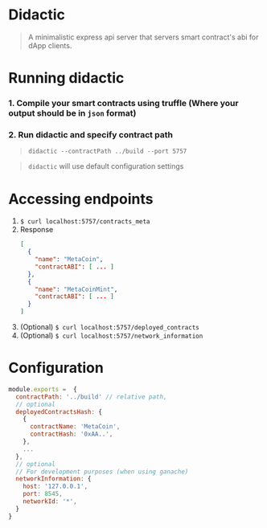 # Didactic

> A minimalistic express api server that servers smart contract's abi for dApp clients.

# Running didactic

### 1. Compile your smart contracts using truffle (Where your output should be in `json` format)

### 2. Run didactic and specify contract path

> `didactic --contractPath ../build --port 5757`

> `didactic` will use default configuration settings

# Accessing endpoints

1. `$ curl localhost:5757/contracts_meta`
1. Response
   ```json
   [
     {
       "name": "MetaCoin",
       "contractABI": [ ... ]
     },
     {
       "name": "MetaCoinMint",
       "contractABI": [ ... ]
     }
   ]
   ```
1. (Optional) `$ curl localhost:5757/deployed_contracts`
1. (Optional) `$ curl localhost:5757/network_information`

# Configuration

```javascript
module.exports =  {
  contractPath: '../build' // relative path,
  // optional
  deployedContractsHash: {
    {
      contractName: 'MetaCoin',
      contractHash: '0xAA..',
    },
    ...
  },
  // optional
  // For development purposes (when using ganache)
  networkInformation: {
    host: '127.0.0.1',
    port: 8545,
    networkId: '*',
  }
}
```
